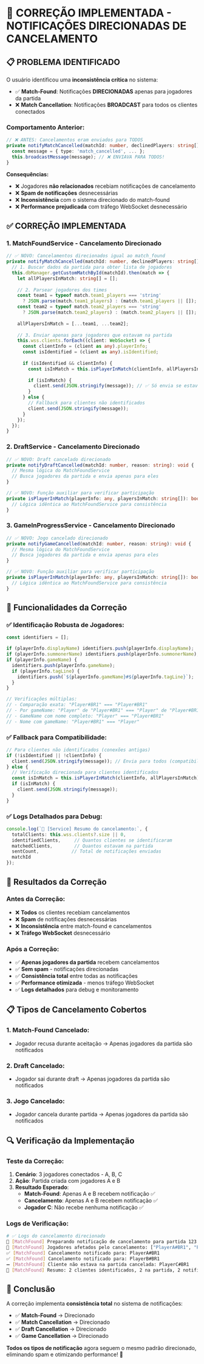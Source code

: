 # 🎯 CORREÇÃO IMPLEMENTADA - NOTIFICAÇÕES DIRECIONADAS DE CANCELAMENTO

## 📋 PROBLEMA IDENTIFICADO

O usuário identificou uma **inconsistência crítica** no sistema:

- ✅ **Match-Found**: Notificações **DIRECIONADAS** apenas para jogadores da partida
- ❌ **Match Cancellation**: Notificações **BROADCAST** para todos os clientes conectados

### **Comportamento Anterior:**

```typescript
// ❌ ANTES: Cancelamentos eram enviados para TODOS
private notifyMatchCancelled(matchId: number, declinedPlayers: string[]): void {
  const message = { type: 'match_cancelled', ... };
  this.broadcastMessage(message); // ❌ ENVIAVA PARA TODOS!
}
```

**Consequências:**
- ❌ Jogadores **não relacionados** recebiam notificações de cancelamento
- ❌ **Spam de notificações** desnecessárias
- ❌ **Inconsistência** com o sistema direcionado do match-found
- ❌ **Performance prejudicada** com tráfego WebSocket desnecessário

## ✅ CORREÇÃO IMPLEMENTADA

### **1. MatchFoundService - Cancelamento Direcionado**

```typescript
// ✅ NOVO: Cancelamentos direcionados igual ao match_found
private notifyMatchCancelled(matchId: number, declinedPlayers: string[]): void {
  // 1. Buscar dados da partida para obter lista de jogadores
  this.dbManager.getCustomMatchById(matchId).then(match => {
    let allPlayersInMatch: string[] = [];
    
    // 2. Parsear jogadores dos times
    const team1 = typeof match.team1_players === 'string' 
      ? JSON.parse(match.team1_players) : (match.team1_players || []);
    const team2 = typeof match.team2_players === 'string' 
      ? JSON.parse(match.team2_players) : (match.team2_players || []);
    
    allPlayersInMatch = [...team1, ...team2];
    
    // 3. Enviar apenas para jogadores que estavam na partida
    this.wss.clients.forEach((client: WebSocket) => {
      const clientInfo = (client as any).playerInfo;
      const isIdentified = (client as any).isIdentified;
      
      if (isIdentified && clientInfo) {
        const isInMatch = this.isPlayerInMatch(clientInfo, allPlayersInMatch);
        
        if (isInMatch) {
          client.send(JSON.stringify(message)); // ✅ Só envia se estava na partida
        }
      } else {
        // Fallback para clientes não identificados
        client.send(JSON.stringify(message));
      }
    });
  });
}
```

### **2. DraftService - Cancelamento Direcionado**

```typescript
// ✅ NOVO: Draft cancelado direcionado
private notifyDraftCancelled(matchId: number, reason: string): void {
  // Mesma lógica do MatchFoundService
  // Busca jogadores da partida e envia apenas para eles
}

// ✅ NOVO: Função auxiliar para verificar participação
private isPlayerInMatch(playerInfo: any, playersInMatch: string[]): boolean {
  // Lógica idêntica ao MatchFoundService para consistência
}
```

### **3. GameInProgressService - Cancelamento Direcionado**

```typescript
// ✅ NOVO: Jogo cancelado direcionado
private notifyGameCancelled(matchId: number, reason: string): void {
  // Mesma lógica do MatchFoundService
  // Busca jogadores da partida e envia apenas para eles
}

// ✅ NOVO: Função auxiliar para verificar participação
private isPlayerInMatch(playerInfo: any, playersInMatch: string[]): boolean {
  // Lógica idêntica ao MatchFoundService para consistência
}
```

## 🔧 **Funcionalidades da Correção**

### **✅ Identificação Robusta de Jogadores:**

```typescript
const identifiers = [];

if (playerInfo.displayName) identifiers.push(playerInfo.displayName);
if (playerInfo.summonerName) identifiers.push(playerInfo.summonerName);
if (playerInfo.gameName) {
  identifiers.push(playerInfo.gameName);
  if (playerInfo.tagLine) {
    identifiers.push(`${playerInfo.gameName}#${playerInfo.tagLine}`);
  }
}

// Verificações múltiplas:
// - Comparação exata: "Player#BR1" === "Player#BR1"
// - Por gameName: "Player" de "Player#BR1" === "Player" de "Player#BR1"
// - GameName com nome completo: "Player" === "Player#BR1"
// - Nome com gameName: "Player#BR1" === "Player"
```

### **✅ Fallback para Compatibilidade:**

```typescript
// Para clientes não identificados (conexões antigas)
if (!isIdentified || !clientInfo) {
  client.send(JSON.stringify(message)); // Envia para todos (compatibilidade)
} else {
  // Verificação direcionada para clientes identificados
  const isInMatch = this.isPlayerInMatch(clientInfo, allPlayersInMatch);
  if (isInMatch) {
    client.send(JSON.stringify(message));
  }
}
```

### **✅ Logs Detalhados para Debug:**

```typescript
console.log(`📢 [Service] Resumo do cancelamento:`, {
  totalClients: this.wss.clients?.size || 0,
  identifiedClients,     // Quantos clientes se identificaram
  matchedClients,        // Quantos estavam na partida
  sentCount,            // Total de notificações enviadas
  matchId
});
```

## 🎯 **Resultados da Correção**

### **Antes da Correção:**
- ❌ **Todos** os clientes recebiam cancelamentos
- ❌ **Spam** de notificações desnecessárias
- ❌ **Inconsistência** entre match-found e cancelamentos
- ❌ **Tráfego WebSocket** desnecessário

### **Após a Correção:**
- ✅ **Apenas jogadores da partida** recebem cancelamentos
- ✅ **Sem spam** - notificações direcionadas
- ✅ **Consistência total** entre todas as notificações
- ✅ **Performance otimizada** - menos tráfego WebSocket
- ✅ **Logs detalhados** para debug e monitoramento

## 📋 **Tipos de Cancelamento Cobertos**

### **1. Match-Found Cancelado:**
- Jogador recusa durante aceitação → Apenas jogadores da partida são notificados

### **2. Draft Cancelado:**
- Jogador sai durante draft → Apenas jogadores da partida são notificados

### **3. Jogo Cancelado:**
- Jogador cancela durante partida → Apenas jogadores da partida são notificados

## 🔍 **Verificação da Implementação**

### **Teste da Correção:**

1. **Cenário**: 3 jogadores conectados - A, B, C
2. **Ação**: Partida criada com jogadores A e B
3. **Resultado Esperado**: 
   - **Match-Found**: Apenas A e B recebem notificação ✅
   - **Cancelamento**: Apenas A e B recebem notificação ✅
   - **Jogador C**: Não recebe nenhuma notificação ✅

### **Logs de Verificação:**

```bash
# ✅ Logs do cancelamento direcionado
🚫 [MatchFound] Preparando notificação de cancelamento para partida 123
🎯 [MatchFound] Jogadores afetados pelo cancelamento: ["PlayerA#BR1", "PlayerB#BR1"]
✅ [MatchFound] Cancelamento notificado para: PlayerA#BR1
✅ [MatchFound] Cancelamento notificado para: PlayerB#BR1
➖ [MatchFound] Cliente não estava na partida cancelada: PlayerC#BR1
📢 [MatchFound] Resumo: 2 clientes identificados, 2 na partida, 2 notificados
```

## 🎉 **Conclusão**

A correção implementa **consistência total** no sistema de notificações:

- ✅ **Match-Found** → Direcionado
- ✅ **Match Cancellation** → Direcionado  
- ✅ **Draft Cancellation** → Direcionado
- ✅ **Game Cancellation** → Direcionado

**Todos os tipos de notificação** agora seguem o mesmo padrão direcionado, eliminando spam e otimizando performance! 🚀 
